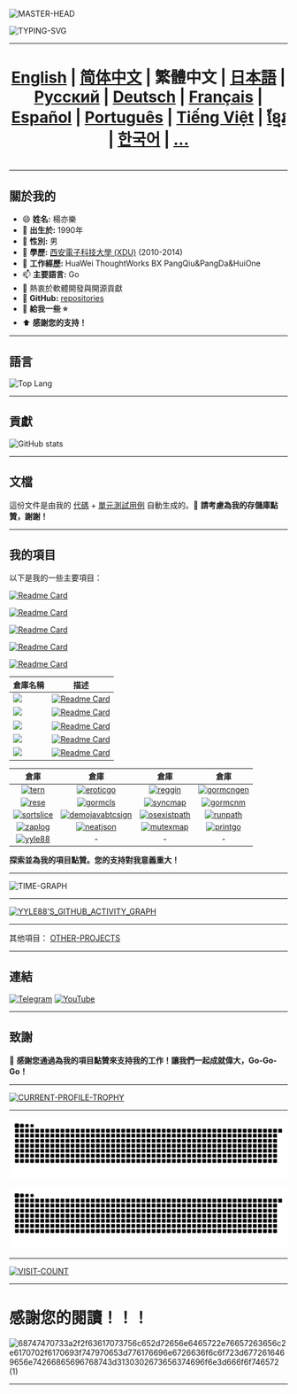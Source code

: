 ![MASTER-HEAD](https://user-images.githubusercontent.com/74038190/213910845-af37a709-8995-40d6-be59-724526e3c3d7.gif)

![TYPING-SVG](https://readme-typing-svg.demolab.com?font=Fira+Code&size=33&pause=1000&color=EBE912&width=999&lines=Hi+there+%F0%9F%91%8B%2C+Welcome+to+my+Page+%F0%9F%91%8B%2C+I'm+yyle88)

---

<!-- 这是一个注释，它不会在渲染时显示出来，这是语言选择的起始位置 -->

<h4 align="center" style="font-size: 2.0em;"><a href="../README.md">English</a> | <a href="../README.zh.md">简体中文</a> | <strong>繁體中文</strong> | <a href="README.ja.md">日本語</a> | <a href="README.ru.md">Русский</a> | <a href="README.de.md">Deutsch</a> | <a href="README.fr.md">Français</a> | <a href="README.es.md">Español</a> | <a href="README.pt.md">Português</a> | <a href="README.vi.md">Tiếng Việt</a> | <a href="README.kh.md">ខ្មែរ</a> | <a href="README.ko.md">한국어</a> | <a href="../LOCALE-MENU.md"><b>...</b></a></h4>

<!-- 这是一个注释，它不会在渲染时显示出来，这是语言选择的终止位置 -->

---

## 關於我的

- 😄 **姓名:** 楊亦樂
- 🔭 **出生於:** 1990年
- 🌱 **性別:** 男
- 👯 **學歷:** [西安電子科技大學 (XDU)](https://www.xidian.edu.cn/) (2010-2014)
- 💼 **工作經歷:** HuaWei ThoughtWorks BX PangQiu&PangDa&HuiOne
- 📫 **主要語言:** Go
- 💬 熱衷於軟體開發與開源貢獻
- 🔗 **GitHub:** [repositories](https://github.com/yyle88?tab=repositories&type=public&sort=stargazers)
- 🌟 **給我一些 ⭐**
- ⬆️ **感謝您的支持！**

---

## 語言

![Top Lang](https://github-readme-stats.vercel.app/api/top-langs/?username=yyle88&hide=html&card_width=465)

---

## 貢獻

![GitHub stats](https://github-readme-stats.vercel.app/api?username=yyle88&show_icons=true&theme=radical&show=reviews,prs_merged,prs_merged_percentage&hide=contribs&card_width=465)

---

## 文檔

這份文件是由我的 [代碼](yyle88.go) + [單元測試用例](yyle88_test.go) 自動生成的。🌟 **請考慮為我的存儲庫點贊，謝謝！**

---

## 我的項目

以下是我的一些主要項目：

<!-- 这是一个注释，它不会在渲染时显示出来，这是项目列表的起始位置 -->

[![Readme Card](https://github-readme-stats.vercel.app/api/pin/?username=yyle88&repo=sure&theme=great-gatsby&unique=cd84a59d-fbf7-447b-9a24-1fab529bebd7)](https://github.com/yyle88/sure)

[![Readme Card](https://github-readme-stats.vercel.app/api/pin/?username=yyle88&repo=gobtcsign&theme=noctis_minimus&unique=4f1736aa-b3d5-45b0-a8a4-72456df0ac97)](https://github.com/yyle88/gobtcsign)

[![Readme Card](https://github-readme-stats.vercel.app/api/pin/?username=yyle88&repo=osexec&theme=city_lights&unique=7c9a4dcd-9307-42a3-a8d4-476296664377)](https://github.com/yyle88/osexec)

[![Readme Card](https://github-readme-stats.vercel.app/api/pin/?username=yyle88&repo=gormmom&theme=cobalt2&unique=e7472091-f456-4ef6-a712-5ea9e46ab54e)](https://github.com/yyle88/gormmom)

[![Readme Card](https://github-readme-stats.vercel.app/api/pin/?username=yyle88&repo=must&theme=monokai&unique=3a6377a6-1364-4752-b5b5-a7a67841a941)](https://github.com/yyle88/must)


| 倉庫名稱 | 描述 |
|--------|--------|
| <a href="https://github.com/yyle88/done"><img src="https://img.shields.io/badge/done-%23DC143C.svg?style=flat&logoColor=white" height="30"></a> | [![Readme Card](https://github-readme-stats.vercel.app/api/pin/?username=yyle88&repo=done&theme=catppuccin_mocha&unique=cb9270ce-11c5-40f5-9986-513dcc5f649b)](https://github.com/yyle88/done) |
| <a href="https://github.com/yyle88/formatgo"><img src="https://img.shields.io/badge/formatgo-%2391C4A4.svg?style=flat&logoColor=white" height="30"></a> | [![Readme Card](https://github-readme-stats.vercel.app/api/pin/?username=yyle88&repo=formatgo&theme=cobalt2&unique=17b50e49-9be8-4616-923e-b9ac133c1395)](https://github.com/yyle88/formatgo) |
| <a href="https://github.com/yyle88/syntaxgo"><img src="https://img.shields.io/badge/syntaxgo-%233CB371.svg?style=flat&logoColor=white" height="30"></a> | [![Readme Card](https://github-readme-stats.vercel.app/api/pin/?username=yyle88&repo=syntaxgo&theme=maroongold&unique=611350aa-dd1f-40f6-9505-08ab94c8d8f5)](https://github.com/yyle88/syntaxgo) |
| <a href="https://github.com/yyle88/gotrontrx"><img src="https://img.shields.io/badge/gotrontrx-%238A2BE2.svg?style=flat&logoColor=white" height="30"></a> | [![Readme Card](https://github-readme-stats.vercel.app/api/pin/?username=yyle88&repo=gotrontrx&theme=bear&unique=0c335a0a-8c40-4185-bc46-ccadd6469791)](https://github.com/yyle88/gotrontrx) |
| <a href="https://github.com/yyle88/erero"><img src="https://img.shields.io/badge/erero-%2332CD32.svg?style=flat&logoColor=white" height="30"></a> | [![Readme Card](https://github-readme-stats.vercel.app/api/pin/?username=yyle88&repo=erero&theme=kacho_ga&unique=eb4f3dc5-c1a1-4c3a-bfdc-c5305967d0c9)](https://github.com/yyle88/erero) |


| 倉庫 | 倉庫 | 倉庫 | 倉庫 |
| :--: | :--: | :--: | :--: |
|[![tern](https://img.shields.io/badge/tern-%23F7931E.svg?style=flat&logoColor=white)](https://github.com/yyle88/tern) | [![eroticgo](https://img.shields.io/badge/eroticgo-%2395C59D.svg?style=flat&logoColor=white)](https://github.com/yyle88/eroticgo) | [![reggin](https://img.shields.io/badge/reggin-%2320B2AA.svg?style=flat&logoColor=white)](https://github.com/yyle88/reggin) | [![gormcngen](https://img.shields.io/badge/gormcngen-%23FF5733.svg?style=flat&logoColor=white)](https://github.com/yyle88/gormcngen) | 
|[![rese](https://img.shields.io/badge/rese-%2335A8D5.svg?style=flat&logoColor=white)](https://github.com/yyle88/rese) | [![gormcls](https://img.shields.io/badge/gormcls-%237D5E7F.svg?style=flat&logoColor=white)](https://github.com/yyle88/gormcls) | [![syncmap](https://img.shields.io/badge/syncmap-%23FF6347.svg?style=flat&logoColor=white)](https://github.com/yyle88/syncmap) | [![gormcnm](https://img.shields.io/badge/gormcnm-%23FFD700.svg?style=flat&logoColor=white)](https://github.com/yyle88/gormcnm) | 
|[![sortslice](https://img.shields.io/badge/sortslice-%238A2BE2.svg?style=flat&logoColor=white)](https://github.com/yyle88/sortslice) | [![demojavabtcsign](https://img.shields.io/badge/demojavabtcsign-%23FF4500.svg?style=flat&logoColor=white)](https://github.com/yyle88/demojavabtcsign) | [![osexistpath](https://img.shields.io/badge/osexistpath-%23DC143C.svg?style=flat&logoColor=white)](https://github.com/yyle88/osexistpath) | [![runpath](https://img.shields.io/badge/runpath-%23ADFF2F.svg?style=flat&logoColor=white)](https://github.com/yyle88/runpath) | 
|[![zaplog](https://img.shields.io/badge/zaplog-%23F2D330.svg?style=flat&logoColor=white)](https://github.com/yyle88/zaplog) | [![neatjson](https://img.shields.io/badge/neatjson-%232E8B57.svg?style=flat&logoColor=white)](https://github.com/yyle88/neatjson) | [![mutexmap](https://img.shields.io/badge/mutexmap-%2391C4A4.svg?style=flat&logoColor=white)](https://github.com/yyle88/mutexmap) | [![printgo](https://img.shields.io/badge/printgo-%23FF1493.svg?style=flat&logoColor=white)](https://github.com/yyle88/printgo) | 
|[![yyle88](https://img.shields.io/badge/yyle88-%237D4B91.svg?style=flat&logoColor=white)](https://github.com/yyle88/yyle88) | - | - | - | 


<!-- 这是一个注释，它不会在渲染时显示出来，这是项目列表的终止位置 -->

**探索並為我的項目點贊。您的支持對我意義重大！**

---

![TIME-GRAPH](http://github-profile-summary-cards.vercel.app/api/cards/productive-time?username=yyle88&theme=radical&utcOffset=8.00)

---

[![YYLE88'S_GITHUB_ACTIVITY_GRAPH](https://github-readme-activity-graph.vercel.app/graph?username=yyle88)](https://github.com/yyle88)

---

其他項目： [OTHER-PROJECTS](OTHERS.md)

---

## 連結

[![Telegram](https://img.shields.io/badge/-Telegram-f5e0dc?style=for-the-badge&logo=telegram&logoColor=27A0D9)](https://t.me/yyle88)
[![YouTube](https://img.shields.io/badge/-YouTube-f2cdcd?style=for-the-badge&logo=YouTube&logoColor=FF0000)](https://www.youtube.com/@%E6%9D%A8%E4%BA%A6%E4%B9%901990/videos)

---

## 致謝

🌟 **感謝您通過為我的項目點贊來支持我的工作！讓我們一起成就偉大，Go-Go-Go！**

---

[![CURRENT-PROFILE-TROPHY](https://github-profile-trophy.vercel.app/?username=yyle88)](https://github.com/yyle88)

---

![github contribution grid snake animation](https://raw.githubusercontent.com/yyle88/yyle88/snake/github-contribution-grid-snake-dark.svg#gh-dark-mode-only)

![github contribution grid snake animation](https://raw.githubusercontent.com/yyle88/yyle88/snake/github-contribution-grid-snake.svg#gh-light-mode-only)

---

[![VISIT-COUNT](https://visitcount.itsvg.in/api?id=yyle88&label=profile-views&pretty=true)](https://visitcount.itsvg.in)

---

# 感謝您的閱讀！！！

![68747470733a2f2f63617073756c652d72656e6465722e76657263656c2e6170702f6170693f747970653d776176696e6726636f6c6f723d6772616469656e74266865696768743d3130302673656374696f6e3d666f6f746572 (1)](https://github.com/user-attachments/assets/e599b0c5-b812-4e11-908a-2bdec8c97c5f)

---
